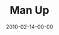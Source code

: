 ---
layout: message
category: message
series: "Manly"
title: "Man Up"
date: 2010-02-14-00-00
message_id: 601
audio: "http://s3.amazonaws.com/crossroads-media/messages/audio/Manly3.mp3"
audio-duration: "29:56"
description: "Chuck Mingo talks about what it means to be an aggressive man."
video: "http://s3.amazonaws.com/crossroads-media/messages/video/Manly3.mp4"
video-duration: "29:56"
yt-embed-url: "//www.youtube.com/embed/GhYqG1_lRaU"
video-image: "http://s3.amazonaws.com/crossroads-media/images/Manly3-still.jpg"
tag: 
 - mingo
 - compass
 - fathers
 - manly
explicit: false
---